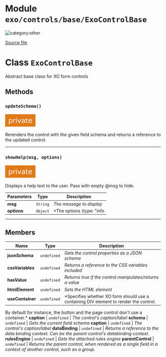 # Module `exo/controls/base/ExoControlBase`

![category:other](https://img.shields.io/badge/category-other-blue.svg?style=flat-square)



[Source file](..\..\src\exo\controls\base\ExoControlBase.js)

# Class `ExoControlBase`

Abstract base class for XO form controls

## Methods

### `updateSchema()`

![modifier: private](images/badges/modifier-private.svg)

Rerenders the control with the given field schema and returns a reference to the updated control.

---

### `showHelp(msg, options)`

![modifier: private](images/badges/modifier-private.svg)

Displays a help text to the user. Pass with empty @msg to hide.

Parameters | Type | Description
--- | --- | ---
__msg__ | `String` | *The message to display*
__options__ | `Object` | *The options (type: &quot;info|error|invalid&quot;)*

---

## Members

Name | Type | Description
--- | --- | ---
__jsonSchema__ | `undefined` | *Gets the control properties as a JSON schema*
__cssVariables__ | `undefined` | *Returns a reference to the CSS variables included*
__hasValue__ | `undefined` | *Returns true if the control manipulates/returns a value*
__htmlElement__ | `undefined` | *Sets the HTML element*
__useContainer__ | `undefined` | *Specifies whether XO form should use a containing DIV element to render the control.
By default for instance, the button and the page control don&#x27;t use a container.*
__caption__ | `undefined` | *The control&#x27;s caption/label*
__schema__ | `undefined` | *Gets the current field schema*
__caption__ | `undefined` | *The control&#x27;s caption/label*
__dataBinding__ | `undefined` | *Returns a reference to the data binding context. Can be the parent control&#x27;s databinding context.*
__rulesEngine__ | `undefined` | *Gets the attached rules engine*
__parentControl__ | `undefined` | *Returns the parent control, when rendered as a single field in a context of another control, such as a group.*
